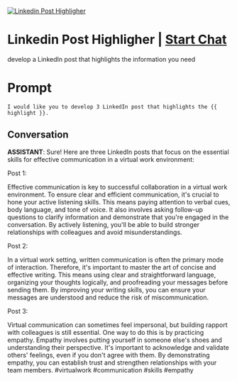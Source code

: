 
[![Linkedin Post Highligher](https://flow-prompt-covers.s3.us-west-1.amazonaws.com/icon/vintage/vint_7.png)](https://gptcall.net/chat.html?data=%7B%22contact%22%3A%7B%22id%22%3A%22ekhxsSZAY3cwAZG-wXzZn%22%2C%22flow%22%3Atrue%7D%7D)
# Linkedin Post Highligher | [Start Chat](https://gptcall.net/chat.html?data=%7B%22contact%22%3A%7B%22id%22%3A%22ekhxsSZAY3cwAZG-wXzZn%22%2C%22flow%22%3Atrue%7D%7D)
develop a LinkedIn post that highlights the information you need 

# Prompt

```
I would like you to develop 3 LinkedIn post that highlights the {{ highlight }}.

```

## Conversation

**ASSISTANT**: Sure! Here are three LinkedIn posts that focus on the essential skills for effective communication in a virtual work environment:



Post 1:

Effective communication is key to successful collaboration in a virtual work environment. To ensure clear and efficient communication, it's crucial to hone your active listening skills. This means paying attention to verbal cues, body language, and tone of voice. It also involves asking follow-up questions to clarify information and demonstrate that you're engaged in the conversation. By actively listening, you'll be able to build stronger relationships with colleagues and avoid misunderstandings.



Post 2:

In a virtual work setting, written communication is often the primary mode of interaction. Therefore, it's important to master the art of concise and effective writing. This means using clear and straightforward language, organizing your thoughts logically, and proofreading your messages before sending them. By improving your writing skills, you can ensure your messages are understood and reduce the risk of miscommunication.



Post 3:

Virtual communication can sometimes feel impersonal, but building rapport with colleagues is still essential. One way to do this is by practicing empathy. Empathy involves putting yourself in someone else's shoes and understanding their perspective. It's important to acknowledge and validate others' feelings, even if you don't agree with them. By demonstrating empathy, you can establish trust and strengthen relationships with your team members. #virtualwork #communication #skills #empathy


